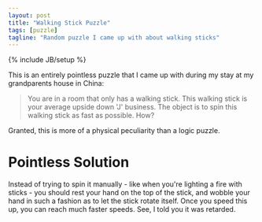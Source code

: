 ```yaml
---
layout: post
title: "Walking Stick Puzzle"
tags: [puzzle]
tagline: "Random puzzle I came up with about walking sticks"
---
```

{% include JB/setup %}

This is an entirely pointless puzzle that I came up with during my stay at my grandparents house in China:

> You are in a room that only has a walking stick. This walking stick is your average upside down 'J' business. The object is to spin this walking stick as fast as possible. How?

Granted, this is more of a physical peculiarity than a logic puzzle.

Pointless Solution
==================
Instead of trying to spin it manually - like when you're lighting a fire with sticks - you should rest your hand on the top of the stick, and wobble your hand in such a fashion as to let the stick rotate itself. Once you speed this up, you can reach much faster speeds. See, I told you it was retarded.